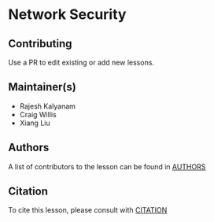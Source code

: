 # Network Security

## Contributing

Use a PR to edit existing or add new lessons.

## Maintainer(s)

* Rajesh Kalyanam
* Craig Willis
* Xiang Liu

## Authors

A list of contributors to the lesson can be found in [AUTHORS](AUTHORS)

## Citation

To cite this lesson, please consult with [CITATION](CITATION)


